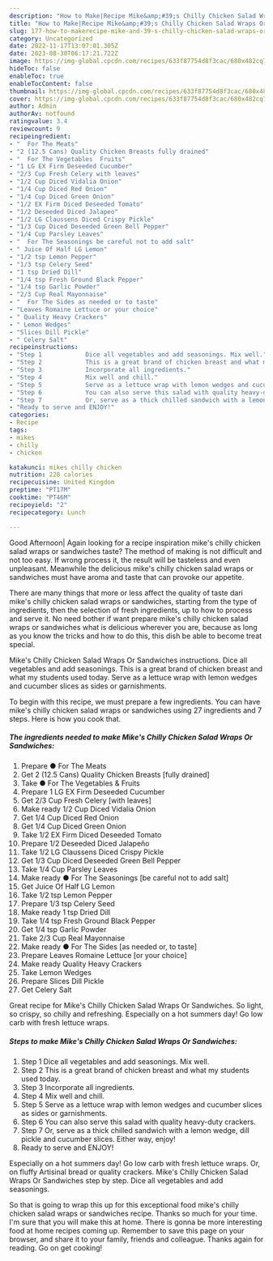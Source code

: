```yaml
---
description: "How to Make|Recipe Mike&amp;#39;s Chilly Chicken Salad Wraps Or Sandwiches {That is Special"
title: "How to Make|Recipe Mike&amp;#39;s Chilly Chicken Salad Wraps Or Sandwiches {That is Special"
slug: 177-how-to-makerecipe-mike-and-39-s-chilly-chicken-salad-wraps-or-sandwiches-that-is-special
category: Uncategorized
date: 2022-11-17T13:07:01.305Z
date: 2023-08-30T06:17:21.722Z
image: https://img-global.cpcdn.com/recipes/633f87754d8f3cac/680x482cq70/mikes-chilly-chicken-salad-wraps-or-sandwiches-recipe-main-photo.jpg
hideToc: false
enableToc: true
enableTocContent: false
thumbnail: https://img-global.cpcdn.com/recipes/633f87754d8f3cac/680x482cq70/mikes-chilly-chicken-salad-wraps-or-sandwiches-recipe-main-photo.jpg
cover: https://img-global.cpcdn.com/recipes/633f87754d8f3cac/680x482cq70/mikes-chilly-chicken-salad-wraps-or-sandwiches-recipe-main-photo.jpg
author: Admin
authorAv: notfound
ratingvalue: 3.4
reviewcount: 9
recipeingredient:
- "  For The Meats"
- "2 (12.5 Cans) Quality Chicken Breasts fully drained"
- "  For The Vegetables  Fruits"
- "1 LG EX Firm Deseeded Cucumber"
- "2/3 Cup Fresh Celery with leaves"
- "1/2 Cup Diced Vidalia Onion"
- "1/4 Cup Diced Red Onion"
- "1/4 Cup Diced Green Onion"
- "1/2 EX Firm Diced Deseeded Tomato"
- "1/2 Deseeded Diced Jalapeo"
- "1/2 LG Claussens Diced Crispy Pickle"
- "1/3 Cup Diced Deseeded Green Bell Pepper"
- "1/4 Cup Parsley Leaves"
- "  For The Seasonings be careful not to add salt"
- " Juice Of Half LG Lemon"
- "1/2 tsp Lemon Pepper"
- "1/3 tsp Celery Seed"
- "1 tsp Dried Dill"
- "1/4 tsp Fresh Ground Black Pepper"
- "1/4 tsp Garlic Powder"
- "2/3 Cup Real Mayonnaise"
- "  For The Sides as needed or to taste"
- "Leaves Romaine Lettuce or your choice"
- " Quality Heavy Crackers"
- " Lemon Wedges"
- "Slices Dill Pickle"
- " Celery Salt"
recipeinstructions:
- "Step 1            Dice all vegetables and add seasonings. Mix well."
- "Step 2            This is a great brand of chicken breast and what my students used today."
- "Step 3            Incorporate all ingredients."
- "Step 4            Mix well and chill."
- "Step 5            Serve as a lettuce wrap with lemon wedges and cucumber slices as sides or garnishments."
- "Step 6            You can also serve this salad with quality heavy-duty crackers."
- "Step 7            Or, serve as a thick chilled sandwich with a lemon wedge, dill pickle and cucumber slices. Either way, enjoy!"
- "Ready to serve and ENJOY!"
categories:
- Recipe
tags:
- mikes
- chilly
- chicken

katakunci: mikes chilly chicken 
nutrition: 228 calories
recipecuisine: United Kingdom
preptime: "PT17M"
cooktime: "PT46M"
recipeyield: "2"
recipecategory: Lunch

---
```



Good Afternoon| Again looking for a recipe inspiration mike&#39;s chilly chicken salad wraps or sandwiches taste? The method of making is not difficult and not too easy. If wrong process it, the result will be tasteless and even unpleasant. Meanwhile the delicious mike&#39;s chilly chicken salad wraps or sandwiches must have aroma and taste that can provoke our appetite.






There are many things that more or less affect the quality of taste dari mike&#39;s chilly chicken salad wraps or sandwiches, starting from the type of ingredients, then the selection of fresh ingredients, up to how to process and serve it. No need bother if want prepare mike&#39;s chilly chicken salad wraps or sandwiches what is delicious wherever you are, because as long as you know the tricks and how to do this, this dish be able to become treat special.


Mike&#39;s Chilly Chicken Salad Wraps Or Sandwiches instructions. Dice all vegetables and add seasonings. This is a great brand of chicken breast and what my students used today. Serve as a lettuce wrap with lemon wedges and cucumber slices as sides or garnishments.


To begin with this recipe, we must prepare a few ingredients. You can have mike&#39;s chilly chicken salad wraps or sandwiches using 27 ingredients and 7 steps. Here is how you cook that.

<!--inarticleads1-->

##### The ingredients needed to make Mike&#39;s Chilly Chicken Salad Wraps Or Sandwiches:

1. Prepare  ● For The Meats
1. Get 2 (12.5 Cans) Quality Chicken Breasts [fully drained]
1. Take  ● For The Vegetables &amp; Fruits
1. Prepare 1 LG EX Firm Deseeded Cucumber
1. Get 2/3 Cup Fresh Celery [with leaves]
1. Make ready 1/2 Cup Diced Vidalia Onion
1. Get 1/4 Cup Diced Red Onion
1. Get 1/4 Cup Diced Green Onion
1. Take 1/2 EX Firm Diced Deseeded Tomato
1. Prepare 1/2 Deseeded Diced Jalapeño
1. Take 1/2 LG Claussens Diced Crispy Pickle
1. Get 1/3 Cup Diced Deseeded Green Bell Pepper
1. Take 1/4 Cup Parsley Leaves
1. Make ready  ● For The Seasonings [be careful not to add salt]
1. Get  Juice Of Half LG Lemon
1. Take 1/2 tsp Lemon Pepper
1. Prepare 1/3 tsp Celery Seed
1. Make ready 1 tsp Dried Dill
1. Take 1/4 tsp Fresh Ground Black Pepper
1. Get 1/4 tsp Garlic Powder
1. Take 2/3 Cup Real Mayonnaise
1. Make ready  ● For The Sides [as needed or, to taste]
1. Prepare Leaves Romaine Lettuce [or your choice]
1. Make ready  Quality Heavy Crackers
1. Take  Lemon Wedges
1. Prepare Slices Dill Pickle
1. Get  Celery Salt


Great recipe for Mike&#39;s Chilly Chicken Salad Wraps Or Sandwiches. So light, so crispy, so chilly and refreshing. Especially on a hot summers day! Go low carb with fresh lettuce wraps. 

<!--inarticleads2-->

##### Steps to make Mike&#39;s Chilly Chicken Salad Wraps Or Sandwiches:

1. Step 1            Dice all vegetables and add seasonings. Mix well.
1. Step 2            This is a great brand of chicken breast and what my students used today.
1. Step 3            Incorporate all ingredients.
1. Step 4            Mix well and chill.
1. Step 5            Serve as a lettuce wrap with lemon wedges and cucumber slices as sides or garnishments.
1. Step 6            You can also serve this salad with quality heavy-duty crackers.
1. Step 7            Or, serve as a thick chilled sandwich with a lemon wedge, dill pickle and cucumber slices. Either way, enjoy!
1. Ready to serve and ENJOY!

Especially on a hot summers day! Go low carb with fresh lettuce wraps. Or, on fluffy Artisinal bread or quality crackers. Mike&#39;s Chilly Chicken Salad Wraps Or Sandwiches step by step. Dice all vegetables and add seasonings. 

So that is going to wrap this up for this exceptional food mike&#39;s chilly chicken salad wraps or sandwiches recipe. Thanks so much for your time. I'm sure that you will make this at home. There is gonna be more interesting food at home recipes coming up. Remember to save this page on your browser, and share it to your family, friends and colleague. Thanks again for reading. Go on get cooking!
